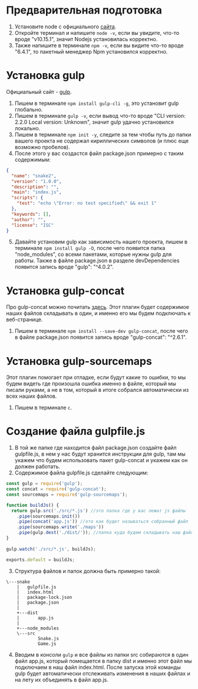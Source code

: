 # Предварительная подготовка

1. Установите node с официального [сайта](https://nodejs.org).
2. Откройте терминал и напишите `node -v`, если вы увидите, что-то вроде 
"v10.15.1", значит Nodejs установилась корректно.
3. Также напишите в терминале `npm -v`, если вы видите что-то вроде "6.4.1", то
пакетный менеджер Npm установился корректно.

# Установка gulp

Официальный сайт - [gulp](https://gulpjs.com/).

1. Пишем в терминале `npm install gulp-cli -g`, это установит gulp глобально.
2. Пишем в терминале `gulp -v`, если вывод что-то вроде "CLI version: 2.2.0
Local version: Unknown", значит gulp удачно установился локально.
3. Пишем в терминале `npm init -y`, следите за тем чтобы путь до папки вашего проекта
не содержал кириллических символов (и плюс еще возможно пробелов).
4. После этого у вас создастся файл package.json примерно с таким содержимым:
```json
{
  "name": "snake2",
  "version": "1.0.0",
  "description": "",
  "main": "index.js",
  "scripts": {
    "test": "echo \"Error: no test specified\" && exit 1"
  },
  "keywords": [],
  "author": "",
  "license": "ISC"
}
```
5. Давайте установим gulp как зависимость нашего проекта, пишем в терминале
`npm install gulp -D`, после чего появится папка "node_modules", со всеми пакетами,
которые нужны gulp для работы. Также в файле package.json в разделе devDependencies
появится запись вроде "gulp": "^4.0.2".

# Установка gulp-concat

Про gulp-concat можно почитать [здесь](https://www.npmjs.com/package/gulp-concat).
Этот плагин будет содержимое наших файлов складывать в один, и именно его мы
будем подключать к веб-странице.

1. Пишем в терминале `npm install --save-dev gulp-concat`, после чего в файле
package.json появится запись вроде "gulp-concat": "^2.6.1".

# Установка gulp-sourcemaps

Этот плагин помогает при отладке, если будут какие то ошибки, то мы будем видеть
где произошла ошибка именно в файле, который мы писали руками, а не в том,
который в итоге собрался автоматически из всех наших файлов.

1. Пишем в терминале `c`.

# Создание файла gulpfile.js

1. В той же папке где находится файл package.json создайте файл gulpfile.js, в нем
у нас будут хранится инструкции для gulp, там мы укажем что будем использовать пакет
gulp-concat и укажем как он должен работать.
2. Содержимое файла gulpfile.js сделайте следующим:
```javascript
const gulp = require('gulp');
const concat = require('gulp-concat');
const sourcemaps = require('gulp-sourcemaps');

function buildJs() {
  return gulp.src('./src/*.js') //это папка где у вас лежат js файлы
    .pipe(sourcemaps.init())
    .pipe(concat('app.js')) //это как будет называться собранный файл
    .pipe(sourcemaps.write('./maps'))
    .pipe(gulp.dest('./dist/')); //папка куда будем складывать наш файл
}
 
gulp.watch('./src/*.js', buildJs);

exports.default = buildJs;
```
3. Структура файлов и папок должна быть примерно такой:
```
\---snake
    |   gulpfile.js
    |   index.html
    |   package-lock.json
    |   package.json
    |   
    +---dist
    |       app.js
    |       
    +---node_modules
    \---src
            Snake.js
            Game.js
```
4. Вводим в консоли `gulp` и все файлы из папки src собираются в один файл app.js,
который помещается в папку dist и именно этот файл мы подключаем в наш файл index.html.
После запуска этой команды gulp будет автоматически отслеживать изменения в наших файлах
и на лету их объединять в файл app.js.